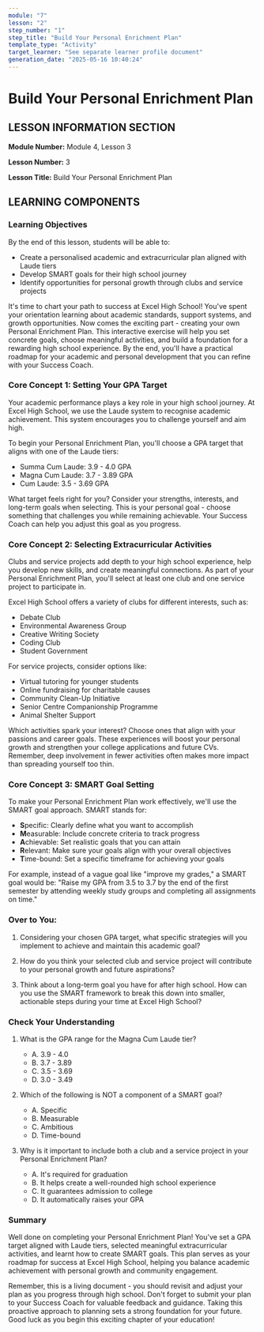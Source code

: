 ```yaml
---
module: "7"
lesson: "2"
step_number: "1"
step_title: "Build Your Personal Enrichment Plan"
template_type: "Activity"
target_learner: "See separate learner profile document"
generation_date: "2025-05-16 10:40:24"
---
```


# Build Your Personal Enrichment Plan

## LESSON INFORMATION SECTION

**Module Number:** Module 4, Lesson 3

**Lesson Number:** 3

**Lesson Title:** Build Your Personal Enrichment Plan

## LEARNING COMPONENTS

### Learning Objectives

By the end of this lesson, students will be able to:

- Create a personalised academic and extracurricular plan aligned with Laude tiers
- Develop SMART goals for their high school journey
- Identify opportunities for personal growth through clubs and service projects

It's time to chart your path to success at Excel High School! You've spent your orientation learning about academic standards, support systems, and growth opportunities. Now comes the exciting part - creating your own Personal Enrichment Plan. This interactive exercise will help you set concrete goals, choose meaningful activities, and build a foundation for a rewarding high school experience. By the end, you'll have a practical roadmap for your academic and personal development that you can refine with your Success Coach.

### Core Concept 1: Setting Your GPA Target

Your academic performance plays a key role in your high school journey. At Excel High School, we use the Laude system to recognise academic achievement. This system encourages you to challenge yourself and aim high.

To begin your Personal Enrichment Plan, you'll choose a GPA target that aligns with one of the Laude tiers:

- Summa Cum Laude: 3.9 - 4.0 GPA
- Magna Cum Laude: 3.7 - 3.89 GPA
- Cum Laude: 3.5 - 3.69 GPA

What target feels right for you? Consider your strengths, interests, and long-term goals when selecting. This is your personal goal - choose something that challenges you while remaining achievable. Your Success Coach can help you adjust this goal as you progress.

### Core Concept 2: Selecting Extracurricular Activities

Clubs and service projects add depth to your high school experience, help you develop new skills, and create meaningful connections. As part of your Personal Enrichment Plan, you'll select at least one club and one service project to participate in.

Excel High School offers a variety of clubs for different interests, such as:

- Debate Club
- Environmental Awareness Group
- Creative Writing Society
- Coding Club
- Student Government

For service projects, consider options like:

- Virtual tutoring for younger students
- Online fundraising for charitable causes
- Community Clean-Up Initiative
- Senior Centre Companionship Programme
- Animal Shelter Support

Which activities spark your interest? Choose ones that align with your passions and career goals. These experiences will boost your personal growth and strengthen your college applications and future CVs. Remember, deep involvement in fewer activities often makes more impact than spreading yourself too thin.

### Core Concept 3: SMART Goal Setting

To make your Personal Enrichment Plan work effectively, we'll use the SMART goal approach. SMART stands for:

- **S**pecific: Clearly define what you want to accomplish
- **M**easurable: Include concrete criteria to track progress
- **A**chievable: Set realistic goals that you can attain
- **R**elevant: Make sure your goals align with your overall objectives
- **T**ime-bound: Set a specific timeframe for achieving your goals

For example, instead of a vague goal like "improve my grades," a SMART goal would be: "Raise my GPA from 3.5 to 3.7 by the end of the first semester by attending weekly study groups and completing all assignments on time."

### Over to You:

1. Considering your chosen GPA target, what specific strategies will you implement to achieve and maintain this academic goal?

2. How do you think your selected club and service project will contribute to your personal growth and future aspirations?

3. Think about a long-term goal you have for after high school. How can you use the SMART framework to break this down into smaller, actionable steps during your time at Excel High School?

### Check Your Understanding

1. What is the GPA range for the Magna Cum Laude tier?
   - A. 3.9 - 4.0
   - B. 3.7 - 3.89
   - C. 3.5 - 3.69
   - D. 3.0 - 3.49

2. Which of the following is NOT a component of a SMART goal?
   - A. Specific
   - B. Measurable
   - C. Ambitious
   - D. Time-bound

3. Why is it important to include both a club and a service project in your Personal Enrichment Plan?
   - A. It's required for graduation
   - B. It helps create a well-rounded high school experience
   - C. It guarantees admission to college
   - D. It automatically raises your GPA

### Summary

Well done on completing your Personal Enrichment Plan! You've set a GPA target aligned with Laude tiers, selected meaningful extracurricular activities, and learnt how to create SMART goals. This plan serves as your roadmap for success at Excel High School, helping you balance academic achievement with personal growth and community engagement. 

Remember, this is a living document - you should revisit and adjust your plan as you progress through high school. Don't forget to submit your plan to your Success Coach for valuable feedback and guidance. Taking this proactive approach to planning sets a strong foundation for your future. Good luck as you begin this exciting chapter of your education!